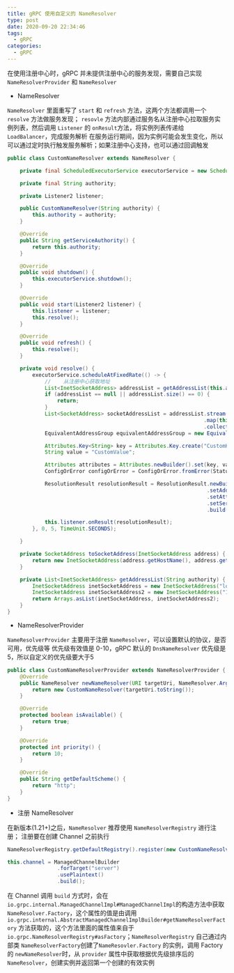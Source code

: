 ```yaml
---
title: gRPC 使用自定义的 NameResolver
type: post
date: 2020-09-20 22:34:46
tags:
  - gRPC
categories:
  - gRPC
---
```



在使用注册中心时，gRPC 并未提供注册中心的服务发现，需要自己实现 `NameResolverProvider` 和 `NameResolver`

- NameResolver

`NameResolver` 里面重写了 `start` 和 `refresh` 方法，这两个方法都调用一个 `resolve` 方法做服务发现；
`resovle` 方法内部通过服务名从注册中心拉取服务实例列表，然后调用 `Listener` 的 `onResult`方法，将实例列表传递给 `LoadBalancer`，完成服务解析
在服务运行期间，因为实例可能会发生变化，所以可以通过定时执行触发服务解析；如果注册中心支持，也可以通过回调触发

```java
public class CustomNameResolver extends NameResolver {

    private final ScheduledExecutorService executorService = new ScheduledThreadPoolExecutor(10);

    private final String authority;

    private Listener2 listener;

    public CustomNameResolver(String authority) {
        this.authority = authority;
    }

    @Override
    public String getServiceAuthority() {
        return this.authority;
    }

    @Override
    public void shutdown() {
        this.executorService.shutdown();
    }

    @Override
    public void start(Listener2 listener) {
        this.listener = listener;
        this.resolve();
    }

    @Override
    public void refresh() {
        this.resolve();
    }

    private void resolve() {
        executorService.scheduleAtFixedRate(() -> {
            //    从注册中心获取地址
            List<InetSocketAddress> addressList = getAddressList(this.authority);
            if (addressList == null || addressList.size() == 0) {
                return;
            }
            List<SocketAddress> socketAddressList = addressList.stream()
                                                               .map(this::toSocketAddress)
                                                               .collect(Collectors.toList());
            EquivalentAddressGroup equivalentAddressGroup = new EquivalentAddressGroup(socketAddressList);

            Attributes.Key<String> key = Attributes.Key.create("CustomKey");
            String value = "CustomValue";

            Attributes attributes = Attributes.newBuilder().set(key, value).build();
            ConfigOrError configOrError = ConfigOrError.fromError(Status.NOT_FOUND);

            ResolutionResult resolutionResult = ResolutionResult.newBuilder()
                                                                .setAddresses(Arrays.asList(equivalentAddressGroup))
                                                                .setAttributes(attributes)
                                                                .setServiceConfig(configOrError)
                                                                .build();

            this.listener.onResult(resolutionResult);
        }, 0, 5, TimeUnit.SECONDS);

    }

    private SocketAddress toSocketAddress(InetSocketAddress address) {
        return new InetSocketAddress(address.getHostName(), address.getPort());
    }

    private List<InetSocketAddress> getAddressList(String authority) {
        InetSocketAddress inetSocketAddress = new InetSocketAddress("localhost", 1234);
        InetSocketAddress inetSocketAddress2 = new InetSocketAddress("127.0.0.1", 1234);
        return Arrays.asList(inetSocketAddress, inetSocketAddress2);
    }
}
```

- NameResolverProvider

`NameResolverProvider` 主要用于注册 `NameResolver`，可以设置默认的协议，是否可用，优先级等
优先级有效值是 0-10，gRPC 默认的 `DnsNameResolver` 优先级是5，所以自定义的优先级要大于5

```java
public class CustomNameResolverProvider extends NameResolverProvider {
    @Override
    public NameResolver newNameResolver(URI targetUri, NameResolver.Args args) {
        return new CustomNameResolver(targetUri.toString());
    }

    @Override
    protected boolean isAvailable() {
        return true;
    }

    @Override
    protected int priority() {
        return 10;
    }

    @Override
    public String getDefaultScheme() {
        return "http";
    }
}
```

- 注册 NameResolver

在新版本(1.21+)之后，`NameResolver` 推荐使用 `NameResolverRegistry` 进行注册；
注册要在创建 Channel 之前执行

```java
NameResolverRegistry.getDefaultRegistry().register(new CustomNameResolverProvider());

this.channel = ManagedChannelBuilder
                .forTarget("server")
                .usePlaintext()
                .build();

```

在 Channel 调用 `build` 方式时，会在 `io.grpc.internal.ManagedChannelImpl#ManagedChannelImpl`的构造方法中获取 `NameResolver.Factory`，这个属性的值是由调用 `io.grpc.internal.AbstractManagedChannelImplBuilder#getNameResolverFactory` 方法获取的，这个方法里面的属性值来自于 `io.grpc.NameResolverRegistry#asFactory`；`NameResolverRegistry` 自己通过内部类 `NameResolverFactory`创建了`NameResovler.Factory` 的实例，调用 Factory 的 `newNameResolver`时，从 `provider` 属性中获取根据优先级排序后的 `NameResolver`，创建实例并返回第一个创建的有效实例
